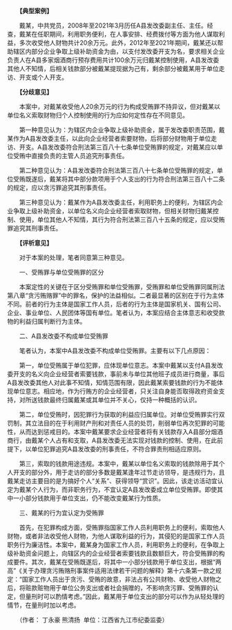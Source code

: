 　　**【典型案例】**

　　戴某，中共党员，2008年至2021年3月历任A县发改委副主任、主任。经查，戴某在任职期间，利用职务便利，在人事安排、经费拨付等方面为他人谋取利益，多次收受他人财物共计20余万元。此外，2012年至2021年期间，戴某还以帮助辖区内部分企业争取上级补助资金为由，以支付发改委开支为名，要求相关企业负责人在A县多家烟酒商行预存费用共计100余万元归戴某控制使用，A县发改委其他人不知情，后相关钱款部分被戴某提现据为己有，剩余部分被戴某用于单位走访、开支或个人开支。

　　**【分歧意见】**

　　本案中，对戴某收受他人20余万元的行为构成受贿罪不持异议，但对戴某以单位名义索取财物归个人控制使用的行为应如何定性存在不同意见。

　　第一种意见认为：为辖区内企业争取上级补助资金，属于发改委职责范围，戴某作为A县发改委主任，以此向企业经营者索要财物，后将部分财物用于单位走访、开支。A县发改委符合刑法第三百八十七条单位受贿罪的规定，对戴某应以单位受贿中直接负责的主管人员追究刑事责任。

　　第二种意见认为：A县发改委符合刑法第三百八十七条单位受贿罪的规定，单位受贿既遂后，戴某将其中部分款项用于个人支出的行为符合刑法第三百八十二条的规定，应以贪污罪追究其刑事责任。

　　第三种意见认为：戴某作为A县发改委主任，利用职务上的便利，为辖区内企业争取上级补助资金，以单位名义向企业经营者索取财物，但相关财物归戴某控制、使用，单位其他人不知情，其行为符合刑法第三百八十五条的规定，应以受贿罪追究其刑事责任。

　　**【评析意见】**

　　对于本案的处理，笔者同意第三种意见。

　　一、受贿罪与单位受贿罪的区分

　　本案定性的关键在于区分受贿罪和单位受贿罪，受贿罪和单位受贿罪同属刑法第八章“贪污贿赂罪”中的罪名，保护的法益相似。二者最显著的区别在于行为主体不同。前者的行为主体是国家工作人员，后者的行为主体是国家机关、国有公司、企业、事业单位、人民团体等国有单位。笔者认为，本案应结合主体意志和收受款物的利益归属判断行为主体。

　　二、A县发改委不构成单位受贿罪

　　笔者认为，本案中A县发改委不构成单位受贿罪。主要有以下几点原因：

　　第一，单位受贿属于单位犯罪，应体现单位意志。本案中戴某以支付A县发改委开支的名义向企业经营者索要钱款，事前未与单位其他班子成员进行商量，事后A县发改委其他人对此事不知情，知情范围有限，因此戴某索要钱款的行为不能体现单位意志。相应地，作为行贿方的企业经营者，只关注自身能否取得政府资金支持，对所送钱款最终归属戴某或其单位并不关心，仅持一种概括的认识。

　　第二，单位受贿时，因犯罪行为获取的利益应归属单位。对单位受贿罪实行双罚制，其立法目的在于利用财产刑和对责任人员的处罚，削弱单位再次犯罪的可能性，从而达到惩戒目的。本案中戴某要求企业经营者将有关钱款存入A县部分烟酒商行，由戴某个人占有和支取，A县发改委无法实现对钱款的控制、使用，在此前提下，以单位犯罪追究A县发改委的刑事责任，不符合罪责刑相适应原则。

　　第三，索取的钱款用途违规。本案中，戴某以单位名义索取的钱款除用于其个人开支的部分外，用于走访的部分多数是戴某逢年过节走访领导，是违规行为，且戴某走访主要目的是为搞好个人“关系”、获得领导“赏识”。因此，该走访活动宜认定为戴某个人行为，而非职务行为，不宜认定A县发改委成立单位受贿罪。即使其中一小部分钱款用于单位支出，仍不能改变戴某行为性质。

　　三、戴某的行为宜认定为受贿罪

　　首先，在犯罪构成方面，受贿罪指国家工作人员利用职务上的便利，索取他人财物，或者非法收受他人财物，为他人谋取利益的行为，其侵犯的是国家工作人员职务行为廉洁性。本案中，戴某身为国家工作人员，利用职务上的便利，在争取上级补助资金问题上，向辖区内的企业经营者索要钱款且数额巨大，符合受贿罪的构成要件。其次，戴某在受贿既遂后，将其中一小部分钱款用于单位支出，根据“两高”《关于办理贪污贿赂刑事案件适用法律若干问题的解释》第十六条第一款之规定：“国家工作人员出于贪污、受贿的故意，非法占有公共财物、收受他人财物之后，将赃款赃物用于单位公务支出或者社会捐赠的，不影响贪污罪、受贿罪的认定，但量刑时可以酌情考虑。”因此，戴某用于单位支出的部分可以作为从轻处理的情节，在量刑时加以考虑。

　　（作者： 丁永豪 熊清扬  单位：江西省九江市纪委监委）